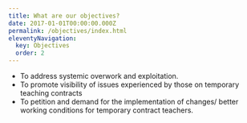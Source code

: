 ```yaml
---
title: What are our objectives?
date: 2017-01-01T00:00:00.000Z
permalink: /objectives/index.html
eleventyNavigation:
  key: Objectives
  order: 2
---
```


- To address systemic overwork and exploitation.
- To promote visibility of issues experienced by those on temporary teaching contracts
- To petition and demand for the implementation of changes/ better working conditions for temporary contract teachers.